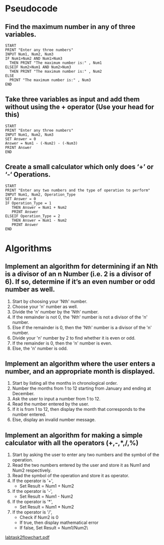 # Pseudocode
## Find the maximum number in any of three variables.
```
START
PRINT "Enter any three numbers"
INPUT Num1, Num2, Num3
IF Num1>Num2 AND Num1>Num3
  THEN PRINT "The maximum number is:" , Num1
ELSEIF Num2>Num1 AND Num2>Num3
  THEN PRINT "The maximum number is:" , Num2
ELSE
  PRINT "The maximum number is:" , Num3
END
```

## Take three variables as input and add them without using the + operator (Use your head for this)
```
START
PRINT "Enter any three numbers"
INPUT Num1, Num2, Num3
SET Answer = 0
Answer = Num1 - (-Num2) - (-Num3)
PRINT Answer
END
```
## Create a small calculator which only does ‘+’ or ‘-‘ Operations.
```
START
PRINT "Enter any two numbers and the type of operation to perform"
INPUT Num1, Num2, Operation_Type
SET Answer = 0
IF Operation_Type = 1
   THEN Answer = Num1 + Num2
   PRINT Answer
ELSEIF Operation_Type = 2
   THEN Answer = Num1 - Num2
   PRINT Answer
END
```
# Algorithms
## Implement an algorithm for determining if an Nth is a divisor of an n Number (i.e. 2 is a divisor of 6). If so, determine if it’s an even number or odd number as well.
1. Start by choosing your 'Nth' number.
2. Choose your 'n' number as well.
3. Divide the 'n' number by the 'Nth' number.
4. If the remainder is not 0, the 'Nth' number is not a divisor of the 'n' number.
5. Else if the remainder is 0, then the 'Nth' number is a divisor of the 'n' number.
6. Divide your 'n' number by 2 to find whether it is even or odd.
7. If the remainder is 0, then the 'n' number is even.
8. Else, the 'n' number is odd.
## Implement an algorithm where the user enters a number, and an appropriate month is displayed.
1. Start by listing all the months in chronological order.
2. Number the months from 1 to 12 starting from January and ending at December.
3. Ask the user to input a number from 1 to 12.
4. Read the number entered by the user.
5. If it is from 1 to 12, then display the month that corresponds to the number entered.
6. Else, display an invalid number message.
## Implement an algorithm for making a simple calculator with all the operators (+,-,*,/,%)
1. Start by asking the user to enter any two numbers and the symbol of the operation.
2. Read the two numbers entered by the user and store it as Num1 and Num2 respectively.
3. Read the symbol of the operation and store it as operator.
4. If the operator is '+',
   * Set Result = Num1 + Num2
5. If the operator is '-',
   * Set Result = Num1 - Num2
6. If the operator is '*',
   * Set Result = Num1 * Num2
7. If the operator is '/',
   * Check if Num2 is 0
   * If true, then display mathematical error
   * If false, Set Result = Num1/Num2\

   
  [labtask2flowchart.pdf](https://github.com/user-attachments/files/16824029/labtask2flowchart.pdf)

   




